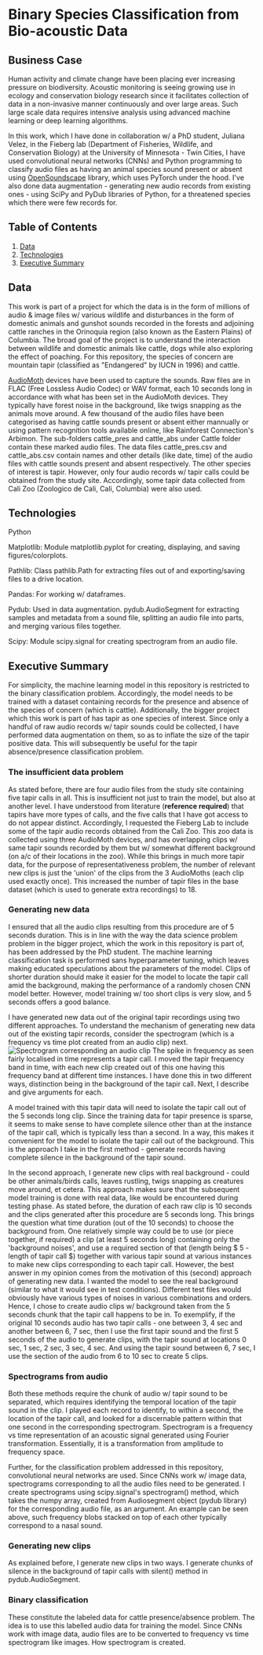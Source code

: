 # Binary Species Classification from Bio-acoustic Data


## Business Case

Human activity and climate change have been placing ever increasing pressure on biodiversity. Acoustic monitoring is seeing growing use in ecology and conservation biology research since it facilitates collection of data in a non-invasive manner continuously and over large areas. Such large scale data requires intensive analysis using advanced machine learning or deep learning algorithms.

In this work, which I have done in collaboration w/ a PhD student, Juliana Velez, in the Fieberg lab (Department of Fisheries, Wildlife, and Conservation Biology) at the University of Minnesota - Twin Cities, I have used convolutional neural networks (CNNs) and Python programming to classify audio files as having an animal species sound present or absent using [OpenSoundscape](https://github.com/kitzeslab/opensoundscape) library, which uses PyTorch under the hood. I've also done data augmentation - generating new audio records from existing ones - using SciPy and PyDub libraries of Python, for a threatened species which there were few records for.


## Table of Contents

1. [ Data ](#data)
2. [ Technologies ](#tex)
3. [ Executive Summary ](#exsum)


<a name="data"></a>
## Data

This work is part of a project for which the data is in the form of millions of audio & image files w/ various wildlife and disturbances in the form of domestic animals and gunshot sounds recorded in the forests and adjoining cattle ranches in the Orinoquia region (also known as the Eastern Plains) of Columbia. The broad goal of the project is to understand the interaction between wildlife and domestic animals like cattle, dogs while also exploring the effect of poaching. For this repository, the species of concern are mountain tapir (classified as "Endangered" by IUCN in 1996) and cattle.

[AudioMoth](https://www.openacousticdevices.info/audiomoth) devices have been used to capture the sounds. Raw files are in FLAC (Free Lossless Audio Codec) or WAV format, each 10 seconds long in accordance with what has been set in the AudioMoth devices. They typically have forest noise in the background, like twigs snapping as the animals move around. A few thousand of the audio files have been categorised as having cattle sounds present or absent either mannually or using pattern recognition tools available online, like Rainforest Connection's Arbimon. The sub-folders cattle_pres and cattle_abs under Cattle folder contain these marked audio files. The data files cattle_pres.csv and cattle_abs.csv contain names and other details (like date, time) of the audio files with cattle sounds present and absent respectively. The other species of interest is tapir. However, only four audio records w/ tapir calls could be obtained from the study site. Accordingly, some tapir data collected from Cali Zoo (Zoologico de Cali, Cali, Columbia) were also used.


<a name="tex"></a>
## Technologies

Python

Matplotlib: Module matplotlib.pyplot for creating, displaying, and saving figures/colorplots.

Pathlib: Class pathlib.Path for extracting files out of and exporting/saving files to a drive location.

Pandas: For working w/ dataframes.

Pydub: Used in data augmentation. pydub.AudioSegment for extracting samples and metadata from a sound file, splitting an audio file into parts, and merging various files together.

Scipy: Module scipy.signal for creating spectrogram from an audio file.


<a name="exsum"></a>
## Executive Summary

For simplicity, the machine learning model in this repository is restricted to the binary classification problem. Accordingly, the model needs to be trained with a dataset containing records for the presence and absence of the species of concern (which is cattle). Additionally, the bigger project which this work is part of has tapir as one species of interest. Since only a handful of raw audio records w/ tapir sounds could be collected, I have performed data augmentation on them, so as to inflate the size of the tapir positive data. This will subsequently be useful for the tapir absence/presence classification problem.

### The insufficient data problem

As stated before, there are four audio files from the study site containing five tapir calls in all. This is insufficient not just to train the model, but also at another level. I have understood from literature (**reference required**) that tapirs have more types of calls, and the five calls that I have got access to do not appear distinct. Accordingly, I requested the Fieberg Lab to include some of the tapir audio records obtained from the Cali Zoo. This zoo data is collected using three AudioMoth devices, and has overlapping clips w/ same tapir sounds recorded by them but w/ somewhat different background (on a/c of their locations in the zoo). While this brings in much more tapir data, for the purpose of representativeness problem, the number of relevant new clips is just the 'union' of the clips from the 3 AudioMoths (each clip used exactly once). This increased the number of tapir files in the base dataset (which is used to generate extra recordings) to 18.

### Generating new data

I ensured that all the audio clips resulting from this procedure are of 5 seconds duration. This is in line with the way the data science problem problem in the bigger project, which the work in this repository is part of, has been addressed by the PhD student. The machine learning classification task is performed sans hyperparameter tuning, which leaves making educated speculations about the parameters of the model. Clips of shorter duration should make it easier for the model to locate the tapir call amid the background, making the performance of a randomly chosen CNN model better. However, model training w/ too short clips is very slow, and 5 seconds offers a good balance.

I have generated new data out of the original tapir recordings using two different approaches. To understand the mechanism of generating new data out of the existing tapir records, consider the spectrogram (which is a frequency vs time plot created from an audio clip) next.
    ![Spectrogram corresponding an audio clip](https://user-images.githubusercontent.com/83636458/194688632-39b7fe1f-4cf9-4c5b-8c48-1a63aa89d4a9.png)
The spike in frequency as seen fairly localised in time represents a tapir call. I moved the tapir frequency band in time, with each new clip created out of this one having this frequency band at different time instances. I have done this in two different ways, distinction being in the background of the tapir call. Next, I describe and give arguments for each.

A model trained with this tapir data will need to isolate the tapir call out of the 5 seconds long clip. Since the training data for tapir presence is sparse, it seems to make sense to have complete silence other than at the instance of the tapir call, which is typically less than a second. In a way, this makes it convenient for the model to isolate the tapir call out of the background. This is the approach I take in the first method - generate records having complete silence in the background of the tapir sound.

In the second approach, I generate new clips with real background - could be other animals/birds calls, leaves rustling, twigs snapping as creatures move around, et cetera. This approach makes sure that the subsequent model training is done with real data, like would be encountered during testing phase. As stated before, the duration of each raw clip is 10 seconds and the clips generated after this procedure are 5 seconds long. This brings the question what time duration (out of the 10 seconds) to choose the background from. One relatively simple way could be to use (or piece together, if required) a clip (at least 5 seconds long) containing only the 'background noises', and use a required section of that (length being $ 5 - length of tapir call $) together with various tapir sound at various instances to make new clips corresponding to each tapir call. However, the best answer in my opinion comes from the motivation of this (second) approach of generating new data. I wanted the model to see the real background (similar to what it would see in test conditions). Different test files would obviously have various types of noises in various combinations and orders. Hence, I chose to create audio clips w/ background taken from the 5 seconds chunk that the tapir call happens to be in. To exemplify, if the original 10 seconds audio has two tapir calls - one between 3, 4 sec and another between 6, 7 sec, then I use the first tapir sound and the first 5 seconds of the audio to generate clips, with the tapir sound at locations 0 sec, 1 sec, 2 sec, 3 sec, 4 sec. And using the tapir sound between 6, 7 sec, I use the section of the audio from 6 to 10 sec to create 5 clips.

### Spectrograms from audio

Both these methods require the chunk of audio w/ tapir sound to be separated, which requires identifying the temporal location of the tapir sound in the clip. I played each record to identify, to within a second, the location of the tapir call, and looked for a discernable pattern within that one second in the corresponding spectrogram. Spectrogram is a frequency vs time representation of an acoustic signal generated using Fourier transformation. Essentially, it is a transformation from amplitude to frequency space.

Further, for the classification problem addressed in this repository, convolutional neural networks are used. Since CNNs work w/ image data, spectrograms corresponding to all the audio files need to be generated. I create spectrograms using scipy.signal's spectrogram() method, which takes the numpy array, created from Audiosegment object (pydub library) for the corresponding audio file, as an argument. An example can be seen above, such frequency blobs stacked on top of each other typically correspond to a nasal sound.

### Generating new clips

As explained before, I generate new clips in two ways. I generate chunks of silence in the background of tapir calls with silent() method in pydub.AudioSegment.

### Binary classification

These constitute the labeled data for cattle presence/absence problem. The idea is to use this labelled audio data for training the model. Since CNNs work with image data, audio files are to be converted to frequency vs time spectrogram like images. How spectrogram is created.
